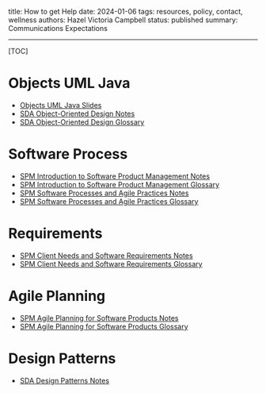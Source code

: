 title: How to get Help
date: 2024-01-06
tags: resources, policy, contact, wellness
authors: Hazel Victoria Campbell
status: published
summary: Communications Expectations

---

[TOC]

# Objects UML Java

* [Objects UML Java Slides]({attach}slides/02-OO.pdf)
* [SDA Object-Oriented Design Notes]({attach}slides/OONotes.pdf)
* [SDA Object-Oriented Design Glossary]({attach}slides/OOGlossary.pdf)


# Software Process

* [SPM Introduction to Software Product Management Notes]({attach}slides/SPM.pdf)
* [SPM Introduction to Software Product Management Glossary]({attach}slides/SPM_Gloss.pdf)
* [SPM Software Processes and Agile Practices Notes]({attach}slides/SPAP.pdf)
* [SPM Software Processes and Agile Practices Glossary]({attach}slides/SPAP_Gloss.pdf)

# Requirements

* [SPM Client Needs and Software Requirements Notes]({attach}slides/Requirements.pdf)
* [SPM Client Needs and Software Requirements Glossary]({attach}slides/Requirements_Glossary.pdf)

# Agile Planning

* [SPM Agile Planning for Software Products Notes]({attach}slides/AP.pdf)
* [SPM Agile Planning for Software Products Glossary]({attach}slides/AP_Gloss.pdf)

# Design Patterns

* [SDA Design Patterns Notes]({attach}slides/DP.pdf)

